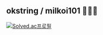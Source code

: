 ## okstring / milkoi101 🏃🏻‍♂️



[![Solved.ac프로필](http://mazassumnida.wtf/api/generate_badge?boj=milkoi101) ](https://solved.ac/milkoi101)

